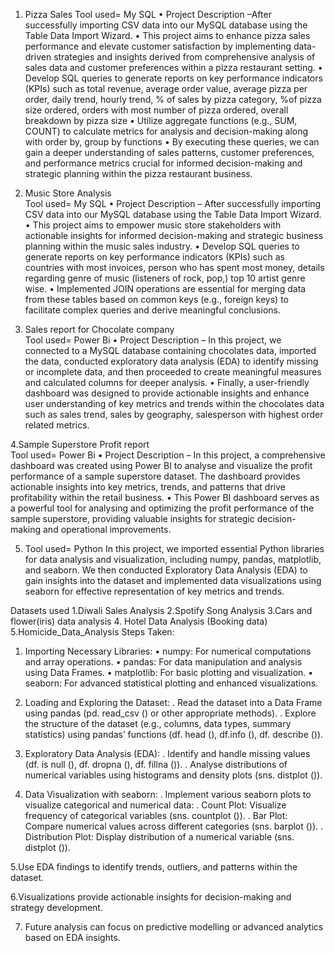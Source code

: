 1. Pizza Sales 
    Tool used= My SQL 
•	Project Description –After successfully importing CSV data into our MySQL database using the Table Data Import Wizard.
•	This project aims to enhance pizza sales performance and elevate customer satisfaction by implementing data-driven strategies and insights derived from comprehensive analysis of sales data and customer preferences within a pizza restaurant setting.
•	Develop SQL queries to generate reports on key performance indicators (KPIs) such as total revenue, average order value, average pizza per order, daily trend, hourly trend, % of sales by pizza category, %of pizza size ordered, orders with most number of pizza ordered, overall breakdown by pizza size
•	Utilize aggregate functions (e.g., SUM, COUNT) to calculate metrics for analysis and decision-making along with order by, group by functions
•	By executing these queries, we can gain a deeper understanding of sales patterns, customer preferences, and performance metrics crucial for informed decision-making and strategic planning within the pizza restaurant business.

2. Music Store Analysis  
    Tool used= My SQL 
•	Project Description – After successfully importing CSV data into our MySQL database using the Table Data Import Wizard.
•	This project aims to empower music store stakeholders with actionable insights for informed decision-making and strategic business planning within the music sales industry.
•	Develop SQL queries to generate reports on key performance indicators (KPIs) such as countries with most invoices, person who has spent most money, details regarding genre of music (listeners of rock, pop,) top 10 artist genre wise.
•	 Implemented JOIN operations are essential for merging data from these tables based on common keys (e.g., foreign keys) to facilitate complex queries and derive meaningful conclusions.

3. Sales report for Chocolate company  
    Tool used= Power Bi
•	Project Description – In this project, we connected to a MySQL database containing chocolates data, imported the data, conducted exploratory data analysis (EDA) to identify missing or incomplete data, and then proceeded to create meaningful measures and calculated columns for deeper analysis.
•	 Finally, a user-friendly dashboard was designed to provide actionable insights and enhance user understanding of key metrics and trends within the chocolates data such as sales trend, sales by geography, salesperson with highest order related metrics.

4.Sample Superstore Profit report  
    Tool used= Power Bi
•	Project Description – In this project, a comprehensive dashboard was created using Power BI to analyse and visualize the profit performance of a sample superstore dataset. The dashboard provides actionable insights into key metrics, trends, and patterns that drive profitability within the retail business.
•	This Power BI dashboard serves as a powerful tool for analysing and optimizing the profit performance of the sample superstore, providing valuable insights for strategic decision-making and operational improvements.

5. Tool used= Python 
In this project, we imported essential Python libraries for data analysis and visualization, including numpy, pandas, matplotlib, and seaborn. 
We then conducted Exploratory Data Analysis (EDA) to gain insights into the dataset and implemented data visualizations using seaborn for effective representation of key metrics and trends.


Datasets used 
1.Diwali Sales Analysis 
2.Spotify Song Analysis 
3.Cars and flower(iris) data analysis 
4. Hotel Data Analysis (Booking data)
5.Homicide_Data_Analysis 
Steps Taken:
1. Importing Necessary Libraries:
•	numpy: For numerical computations and array operations.
•	pandas: For data manipulation and analysis using Data Frames.
•	matplotlib: For basic plotting and visualization.
•	seaborn: For advanced statistical plotting and enhanced visualizations.

2. Loading and Exploring the Dataset:
.	Read the dataset into a Data Frame using pandas (pd. read_csv () or other appropriate methods).
.	Explore the structure of the dataset (e.g., columns, data types, summary statistics) using pandas’ functions (df. head (), df.info (), df. describe ()).

3. Exploratory Data Analysis (EDA):
.	Identify and handle missing values (df. is null (), df. dropna (), df. fillna ()).
.	Analyse distributions of numerical variables using histograms and density plots (sns. distplot ()).

4. Data Visualization with seaborn:
.	Implement various seaborn plots to visualize categorical and numerical data:
.	Count Plot: Visualize frequency of categorical variables (sns. countplot ()).
.	Bar Plot: Compare numerical values across different categories (sns. barplot ()).
.	Distribution Plot: Display distribution of a numerical variable (sns. distplot ()).

5.Use EDA findings to identify trends, outliers, and patterns within the dataset.

6.Visualizations provide actionable insights for decision-making and strategy development.

7. Future analysis can focus on predictive modelling or advanced analytics based on EDA insights.


